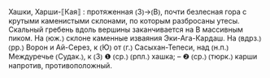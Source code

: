 ---
---

Хашки, Харши-⟦Кая⟧
: протяженная ⦅З⦆→⦅В⦆, почти безлесная гора с крутыми каменистыми склонами, по которым разбросаны утесы. Скальный гребень вдоль вершины заканчивается на В массивным пиком. На ⦅юж.⦆ склоне каменные изваяния Эки-Ага-Кардаш. На ⦅вдрз.⦆ ⦅рр.⦆ Ворон и Ай-Серез, к ⦅Ю⦆ от ⦅г.⦆ Сасыхан-Тепеси, над ⦅н.п.⦆ Междуречье ⦅Судак.⦆, к ⦅З⦆ ❶ ⦅ср.⦆ ⦅рпл.⦆ хашка; – ❷ ⦅ср.⦆ ⦅тюрк.⦆ карши напротив, противоположный.

